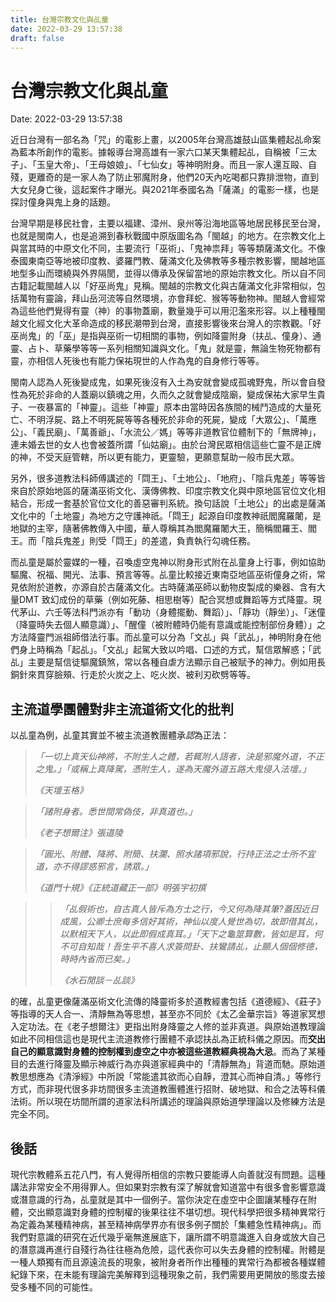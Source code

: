 ```yaml
---
title: 台灣宗教文化與乩童 
date: 2022-03-29 13:57:38 
draft: false
---
```

# 台灣宗教文化與乩童
Date: 2022-03-29 13:57:38

<!-- wp:paragraph -->
<p>近日台灣有一部名為「咒」的電影上畫，以2005年台灣高雄鼓山區集體起乩命案為藍本所創作的電影。據報導台灣高雄有一家六口某天集體起乩，自稱被「三太子」、「玉皇大帝」、「王母娘娘」、「七仙女」等神明附身。而且一家人還互毆、自殘，更離奇的是一家人為了防止邪魔附身，他們20天內吃喝都只靠排泄物，直到大女兒身亡後，這起案件才曝光。與2021年泰國名為「薩滿」的電影一樣，也是探討僮身與鬼上身的話題。</p>
<!-- /wp:paragraph -->

<!-- wp:paragraph -->
<p>台灣早期是移民社會，主要以福建、漳州、泉州等沿海地區等地居民移民至台灣，也就是閩南人，也是追溯到春秋戰國中原版圖名為「閩越」的地方。在宗教文化上與當其時的中原文化不同，主要流行「巫術」、「鬼神祟拜」等等類薩滿文化。不像泰國東南亞等地被印度教、婆羅門教、薩滿文化及佛教等多種宗教影響，閩越地區地型多山而環繞與外界隔閡，並得以傳承及保留當地的原始宗教文化。所以自不同古籍記載閩越人以「好巫尚鬼」見稱。閩越的宗教文化與古薩滿文化非常相似，包括萬物有靈論，拜山岳河流等自然環境，亦會拜蛇、猴等等動物神。閩越人會經常為這些他們覺得有靈（神）的事物蓋廟，數量幾乎可以用氾濫來形容。以上種種閩越文化經文化大革命造成的移民潮帶到台灣，直接影響後來台灣人的宗教觀。「好巫尚鬼」的「巫」是指與巫術一切相關的事物，例如降靈附身（扶乩、僮身）、通靈、占卜、草藥學等等一系列相關知識與文化。「鬼」就是靈，無論生物死物都有靈，亦相信人死後也有能力保祐現世的人作為鬼的自身修行等等。</p>
<!-- /wp:paragraph -->

<!-- wp:paragraph -->
<p>閩南人認為人死後變成鬼，如果死後沒有入土為安就會變成孤魂野鬼，所以會自發性為死於非命的人蓋廟以鎮魂之用，久而久之就會變成陰廟，變成保祐大家早生貴子、一夜暴富的「神靈」。這些「神靈」原本由當時因各族間的械鬥造成的大量死亡、不明浮屍、路上不明死屍等等各種死於非命的死屍，變成「大眾公」、「萬應公」、「義民廟」、「萬善爺」、「水流公／媽」等等非道教官位體制下的「無牌神」，連未婚去世的女人也會被蓋所謂「仙姑廟」。由於台灣民眾相信這些亡靈不是正牌的神，不受天庭管轄，所以更有能力，更靈驗，更願意幫助一般市民大眾。</p>
<!-- /wp:paragraph -->

<!-- wp:paragraph -->
<p>另外，很多道教法科師傅講述的「閰王」、「土地公」、「地府」、「陰兵鬼差」等等皆來自於原始地區的薩滿巫術文化、漢傳佛教、印度宗教文化與中原地區官位文化相結合，形成一套基於官位文化的善惡審判系統。換句話說「土地公」的出處是薩滿文化中的「土地靈」為地方之守護神祇。「閰王」起源自印度教神祇閻魔羅闍，是地獄的主宰，隨著佛教傳入中國，華人尊稱其為閻魔羅闍大王，簡稱閻羅王、閻王。而「陰兵鬼差」則受「閰王」的差遣，負責執行勾魂任務。</p>
<!-- /wp:paragraph -->

<!-- wp:paragraph -->
<p>而乩童是屬於靈媒的一種，召喚虛空鬼神以附身形式附在乩童身上行事，例如協助驅魔、祝福、開光、法事、預言等等。乩童比較接近東南亞地區巫術僮身之術，常見依附於道教，亦源自於古薩滿文化。古時薩滿巫師以動物皮製成的樂器、含有大量DMT 致幻成份的草藥（例如死藤、相思樹等）配合冥想或舞蹈等方式降靈。現代茅山、六壬等法科門派亦有「動功（身體擺動、舞蹈）」、「靜功（靜坐）」、「迷僮（降靈時失去個人顯意識）」、「醒僮（被附體時仍能有意識或能控制部份身體）」之方法降靈門派祖師借法行事。而乩童可以分為「文乩」與「武乩」，神明附身在他們身上時稱為「起乩」。「文乩」起駕大致以吟唱、口述的方式，幫信眾解惑；「武乩」主要是幫信徒驅魔鎮煞，常以各種自虐方法顯示自己被賦予的神力。例如用長銅針來貫穿臉頰、行走於火炭之上、吃火炭、被利刃砍劈等等。</p>
<!-- /wp:paragraph -->

<!-- wp:heading -->
<h2 class="wp-block-heading">主流道學團體對非主流道術文化的批判</h2>
<!-- /wp:heading -->

<!-- wp:paragraph -->
<p>以乩童為例，乩童其實並不被主流道教團體承<em>認</em>為正法：</p>
<!-- /wp:paragraph -->

<!-- wp:quote -->
<blockquote class="wp-block-quote"><!-- wp:paragraph -->
<p><em>「一切上真天仙神將，不附生人之體，若輒附人語者，決是邪魔外道，不正之鬼。」「或稱上真降駕，憑附生人，遂為天魔外道五路大鬼侵入法壇。」</em></p>
<!-- /wp:paragraph --><cite>《<em>天壇玉格</em>》</cite></blockquote>
<!-- /wp:quote -->

<!-- wp:quote -->
<blockquote class="wp-block-quote"><!-- wp:paragraph -->
<p><em>「諸附身者。悉世間常偽伎，非真道也。」</em></p>
<!-- /wp:paragraph --><cite>《老子想爾注》張道陵</cite></blockquote>
<!-- /wp:quote -->

<!-- wp:quote -->
<blockquote class="wp-block-quote"><!-- wp:paragraph -->
<p><em>「圓光、附體、降將、附簡、扶瀾、照水諸項邪說，行持正法之士所不宜道，亦不得謬惑邪言，誘眾。」</em></p>
<!-- /wp:paragraph --><cite>《道門十規》《正統道藏正一部》明張宇初撰</cite></blockquote>
<!-- /wp:quote -->

<!-- wp:quote -->
<blockquote class="wp-block-quote"><!-- wp:quote -->
<blockquote class="wp-block-quote"><!-- wp:paragraph -->
<p><em>「乩假術也，自古真人皆斥為方士之行，今又何為降其筆?蓋因近日成風，公卿士庶每多信好其術，神仙以度人覺世為切，故即借其乩，以默相天下人，以此即假成真耳。」「天下之龜筮算數，皆如是耳，何不可自知哉！吾生平不喜人求簽問卦、扶鸞請乩，止願人個個修德，時時內省而已矣。」</em></p>
<!-- /wp:paragraph --><cite>《水石閒談－乩談》</cite></blockquote>
<!-- /wp:quote --></blockquote>
<!-- /wp:quote -->

<!-- wp:paragraph -->
<p>的確，乩童更像薩滿巫術文化流傳的降靈術多於道教經書包括《道德經》、《莊子》等指導的天人合一、清靜無為等思想，甚至亦不同於《太乙金華宗旨》等道家冥想入定功法。在《老子想爾注》更指出附身降靈之人修的並非真道。與原始道教理論如此不同相信這也是現代主流道教修行團體不承認扶乩為正統科儀之原因。而<strong>交出自己的顯意識對身體的控制權到虛空之中亦被這些道教經典視為大忌</strong>。而為了某種目的去進行降靈及顯示神威行為亦與道家經典中的「清靜無為」背道而馳。原始道教思想應為《清淨經》中所說「常能遣其欲而心自靜，澄其心而神自清。」等修行方式，而非現代很多非坊間很多主流道教團體進行招財、破地獄、和合之法等科儀法術。所以現在坊間所謂的道家法科所講述的理論與原始道學理論以及修練方法是完全不同。</p>
<!-- /wp:paragraph -->

<!-- wp:heading -->
<h2 class="wp-block-heading">後話</h2>
<!-- /wp:heading -->

<!-- wp:paragraph -->
<p>現代宗教體系五花八門，有人覺得所相信的宗教只要能導人向善就沒有問題。這種講法非常安全不用得罪人。但如果對宗教有深了解就會知道當中有很多會影響意識或潛意識的行為，乩童就是其中一個例子。當你決定在虛空中企圖讓某種存在附體，交出顯意識對身體的控制權的後果往往不堪切想。現代科學把很多精神異常行為定義為某種精神病，甚至精神病學界亦有很多例子關於「集體急性精神病」。而我們對意識的研究在近代幾乎毫無進展底下，讓所謂不明意識進入自身或放大自己的潛意識再進行自殘行為往往極為危險，這代表你可以失去身體的控制權。附體是一種人類獨有而且源遠流長的現象，被附身者所作出種種的異常行為都被各種媒體紀錄下來，在未能有理論完美解釋到這種現象之前，我們需要用更開放的態度去接受多種不同的可能性。</p>
<!-- /wp:paragraph -->
